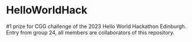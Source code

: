 # HelloWorldHack

#1 prize for CGG challenge of the 2023 Hello World Hackathon Edinburgh. Entry from group 24, all members are collaborators of this repository.
